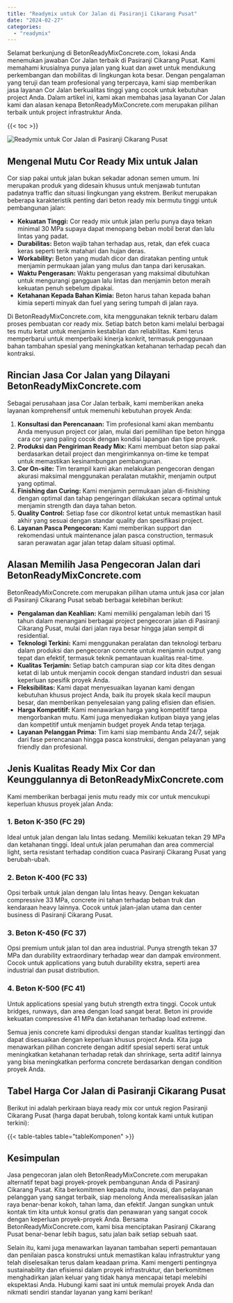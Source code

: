 ```yaml
---
title: "Readymix untuk Cor Jalan di Pasiranji Cikarang Pusat"
date: "2024-02-27"
categories: 
  - "readymix"
---
```


Selamat berkunjung di BetonReadyMixConcrete.com, lokasi Anda menemukan jawaban Cor Jalan terbaik di Pasiranji Cikarang Pusat. Kami memahami krusialnya punya jalan yang kuat dan awet untuk mendukung perkembangan dan mobilitas di lingkungan kota besar. Dengan pengalaman yang teruji dan team profesional yang terpercaya, kami siap memberikan jasa layanan Cor Jalan berkualitas tinggi yang cocok untuk kebutuhan project Anda. Dalam artikel ini, kami akan membahas jasa layanan Cor Jalan kami dan alasan kenapa BetonReadyMixConcrete.com merupakan pilihan terbaik untuk project infrastruktur Anda.

{{< toc >}}

![Readymix untuk Cor Jalan di Pasiranji Cikarang Pusat](https://betoncor8.github.io/cor/harga-beton-readymix-concrete%20(29).png)

## Mengenal Mutu Cor Ready Mix untuk Jalan

Cor siap pakai untuk jalan bukan sekadar adonan semen umum. Ini merupakan produk yang didesain khusus untuk menjawab tuntutan padatnya traffic dan situasi lingkungan yang ekstrem. Berikut merupakan beberapa karakteristik penting dari beton ready mix bermutu tinggi untuk pembangunan jalan:

- **Kekuatan Tinggi:** Cor ready mix untuk jalan perlu punya daya tekan minimal 30 MPa supaya dapat menopang beban mobil berat dan lalu lintas yang padat.
- **Durabilitas:** Beton wajib tahan terhadap aus, retak, dan efek cuaca keras seperti terik matahari dan hujan deras.
- **Workability:** Beton yang mudah dicor dan diratakan penting untuk menjamin permukaan jalan yang mulus dan tanpa dari kerusakan.
- **Waktu Pengerasan:** Waktu pengerasan yang maksimal dibutuhkan untuk mengurangi gangguan lalu lintas dan menjamin beton meraih kekuatan penuh sebelum dipakai.
- **Ketahanan Kepada Bahan Kimia:** Beton harus tahan kepada bahan kimia seperti minyak dan fuel yang sering tumpah di jalan raya.

Di BetonReadyMixConcrete.com, kita menggunakan teknik terbaru dalam proses pembuatan cor ready mix. Setiap batch beton kami melalui berbagai tes mutu ketat untuk menjamin kestabilan dan reliabilitas. Kami terus memperbarui untuk memperbaiki kinerja konkrit, termasuk penggunaan bahan tambahan spesial yang meningkatkan ketahanan terhadap pecah dan kontraksi.

## Rincian Jasa Cor Jalan yang Dilayani BetonReadyMixConcrete.com

Sebagai perusahaan jasa Cor Jalan terbaik, kami memberikan aneka layanan komprehensif untuk memenuhi kebutuhan proyek Anda:

1. **Konsultasi dan Perencanaan:** Tim profesional kami akan membantu Anda menyusun project cor jalan, mulai dari pemilihan tipe beton hingga cara cor yang paling cocok dengan kondisi lapangan dan tipe proyek.
2. **Produksi dan Pengiriman Ready Mix:** Kami membuat beton siap pakai berdasarkan detail project dan mengirimkannya on-time ke tempat untuk memastikan kesinambungan pembangunan.
3. **Cor On-site:** Tim terampil kami akan melakukan pengecoran dengan akurasi maksimal menggunakan peralatan mutakhir, menjamin output yang optimal.
4. **Finishing dan Curing:** Kami menjamin permukaan jalan di-finishing dengan optimal dan tahap pengeringan dilakukan secara optimal untuk menjamin strength dan daya tahan beton.
5. **Quality Control:** Setiap fase cor dikontrol ketat untuk memastikan hasil akhir yang sesuai dengan standar quality dan spesifikasi project.
6. **Layanan Pasca Pengecoran:** Kami memberikan support dan rekomendasi untuk maintenance jalan pasca construction, termasuk saran perawatan agar jalan tetap dalam situasi optimal.

## Alasan Memilih Jasa Pengecoran Jalan dari BetonReadyMixConcrete.com

BetonReadyMixConcrete.com merupakan pilihan utama untuk jasa cor jalan di Pasiranji Cikarang Pusat sebab berbagai kelebihan berikut:

- **Pengalaman dan Keahlian:** Kami memiliki pengalaman lebih dari 15 tahun dalam menangani berbagai project pengecoran jalan di Pasiranji Cikarang Pusat, mulai dari jalan raya besar hingga jalan sempit di residential.
- **Teknologi Terkini:** Kami menggunakan peralatan dan teknologi terbaru dalam produksi dan pengecoran concrete untuk menjamin output yang tepat dan efektif, termasuk teknik pemantauan kualitas real-time.
- **Kualitas Terjamin:** Setiap batch campuran siap cor kita dites dengan ketat di lab untuk menjamin cocok dengan standard industri dan sesuai keperluan spesifik proyek Anda.
- **Fleksibilitas:** Kami dapat menyesuaikan layanan kami dengan kebutuhan khusus project Anda, baik itu proyek skala kecil maupun besar, dan memberikan penyelesaian yang paling efisien dan efisien.
- **Harga Kompetitif:** Kami menawarkan harga yang kompetitif tanpa mengorbankan mutu. Kami juga menyediakan kutipan biaya yang jelas dan kompetitif untuk menjamin budget proyek Anda tetap terjaga.
- **Layanan Pelanggan Prima:** Tim kami siap membantu Anda 24/7, sejak dari fase perencanaan hingga pasca konstruksi, dengan pelayanan yang friendly dan profesional.

## Jenis Kualitas Ready Mix Cor dan Keunggulannya di BetonReadyMixConcrete.com

Kami memberikan berbagai jenis mutu ready mix cor untuk mencukupi keperluan khusus proyek jalan Anda:

### 1\. Beton K-350 (FC 29)

Ideal untuk jalan dengan lalu lintas sedang. Memiliki kekuatan tekan 29 MPa dan ketahanan tinggi. Ideal untuk jalan perumahan dan area commercial light, serta resistant terhadap condition cuaca Pasiranji Cikarang Pusat yang berubah-ubah.

### 2\. Beton K-400 (FC 33)

Opsi terbaik untuk jalan dengan lalu lintas heavy. Dengan kekuatan compressive 33 MPa, concrete ini tahan terhadap beban truk dan kendaraan heavy lainnya. Cocok untuk jalan-jalan utama dan center business di Pasiranji Cikarang Pusat.

### 3\. Beton K-450 (FC 37)

Opsi premium untuk jalan tol dan area industrial. Punya strength tekan 37 MPa dan durability extraordinary terhadap wear dan dampak environment. Cocok untuk applications yang butuh durability ekstra, seperti area industrial dan pusat distribution.

### 4\. Beton K-500 (FC 41)

Untuk applications spesial yang butuh strength extra tinggi. Cocok untuk bridges, runways, dan area dengan load sangat berat. Beton ini provide kekuatan compressive 41 MPa dan ketahanan terhadap load extreme.

Semua jenis concrete kami diproduksi dengan standar kualitas tertinggi dan dapat disesuaikan dengan keperluan khusus project Anda. Kita juga menawarkan pilihan concrete dengan aditif spesial seperti serat untuk meningkatkan ketahanan terhadap retak dan shrinkage, serta aditif lainnya yang bisa meningkatkan performa concrete berdasarkan dengan condition proyek Anda.

## Tabel Harga Cor Jalan di Pasiranji Cikarang Pusat

Berikut ini adalah perkiraan biaya ready mix cor untuk region Pasiranji Cikarang Pusat (harga dapat berubah, tolong kontak kami untuk kutipan terkini):

{{< table-tables table="tableKomponen" >}}

## Kesimpulan

Jasa pengecoran jalan oleh BetonReadyMixConcrete.com merupakan alternatif tepat bagi proyek-proyek pembangunan Anda di Pasiranji Cikarang Pusat. Kita berkomitmen kepada mutu, inovasi, dan pelayanan pelanggan yang sangat terbaik, siap menolong Anda merealisasikan jalan raya benar-benar kokoh, tahan lama, dan efektif. Jangan sungkan untuk kontak tim kita untuk konsul gratis dan penawaran yang sangat cocok dengan keperluan proyek-proyek Anda. Bersama BetonReadyMixConcrete.com, kami bisa menciptakan Pasiranji Cikarang Pusat benar-benar lebih bagus, satu jalan baik setiap sebuah saat.

Selain itu, kami juga menawarkan layanan tambahan seperti pemantauan dan penilaian pasca konstruksi untuk memastikan kalau infrastruktur yang telah diselesaikan terus dalam keadaan prima. Kami mengerti pentingnya sustainability dan efisiensi dalam proyek infrastruktur, dan berkomitmen menghadirkan jalan keluar yang tidak hanya mencapai tetapi melebihi ekspektasi Anda. Hubungi kami saat ini untuk memulai proyek Anda dan nikmati sendiri standar layanan yang kami berikan!
